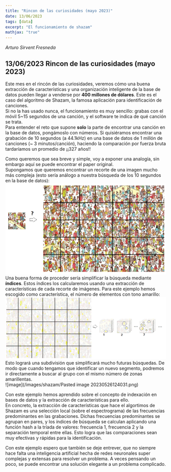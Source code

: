 ```yaml
---
title: "Rincon de las curiosidades (mayo 2023)"
date: 13/06/2023
tags: [data]
excerpt: "El funcionamiento de shazam"
mathjax: "true"
---
```



*Arturo Sirvent Fresneda*

**13/06/2023**
**Rincon de las curiosidades (mayo 2023)**
-----
Este mes en el rincón de las curiosidades, veremos cómo una buena extracción de características y una organización inteligente de la base de datos pueden llegar a venderse por **400 millones de dólares**. Este es el caso del algoritmo de Shazam, la famosa aplicación para identificación de canciones.  
Si no la has usado nunca, el funcionamiento es muy sencillo: grabas con el móvil 5~15 segundos de una canción, y el software te indica de qué canción se trata.  
Para entender el reto que supone **solo** la parte de encontrar una canción en la base de datos, pongámoslo con números. Si quisiéramos encontrar una grabación de 10 segundos (a 44.1kHz) en una base de datos de 1 millón de canciones (~ 3 minutos/canción), haciendo la comparación por fuerza bruta tardaríamos un promedio de ¡¡327 años!!  
  
Como queremos que sea breve y simple, voy a exponer una analogía, sin embargo aquí se puede encontrar el paper original.  
Supongamos que queremos encontrar un recorte de una imagen mucho más compleja (esto sería análogo a nuestra búsqueda de los 10 segundos en la base de datos):  
![image](/images/shazam/escena_Wally_sleepydays2.jpg) 
Una buena forma de proceder sería simplificar la búsqueda mediante **índices**. Estos índices los calcularemos usando una extracción de características de cada recorte de imágenes. Para este ejemplo hemos escogido como característica, el número de elementos con tono amarillo:  
![image](/images/shazam/escena_Wally_sleepydays_amarillo2_2.png)
Esto logrará una subdivisión que simplificará mucho futuras búsquedas. De modo que cuando tengamos que identificar un nuevo segmento, podremos ir directamente a buscar al grupo con el mismo número de zonas amarillentas.  
![image](/images/shazam/Pasted image 20230526124031.png) 
  
Con este ejemplo hemos aprendido sobre el concepto de indexación en bases de datos y la extracción de características para ello.  
En concreto, la extracción de características que hace el algortimos de Shazam es una selección local (sobre el espectrograma) de las frecuencias predominantes en las grabaciones. Dichas frecuencias predominantes se agrupan en pares, y los índices de búsqueda se calculan aplicando una función hash a la tríada de valores: frecuencia 1, frecuencia 2 y la separación temporal entre ellas. Esto logra que las comparaciones sean muy efectivas y rápidas para la identificación.  
  
Con este ejemplo espero que también se deje entrever, que no siempre hace falta una inteligencia artificial hecha de redes neuronales super complejas y extensas para resolver un problema. A veces pensando un poco, se puede encontrar una solución elegante a un problema complicado.

